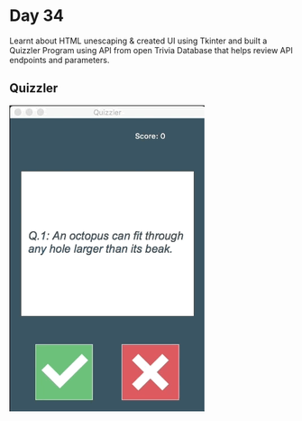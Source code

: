 # Day 34

Learnt about HTML unescaping & created UI using Tkinter and built a Quizzler Program using API from open Trivia Database that helps review API endpoints and parameters.

## Quizzler

![quizzler](quizzler.gif)

